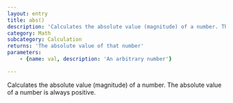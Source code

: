 ```yaml
---
layout: entry
title: abs()
description: 'Calculates the absolute value (magnitude) of a number. The absolute value of a number is always positive.'
category: Math
subcategory: Calculation
returns: 'The absolute value of that number'
parameters:
    - {name: val, description: 'An arbitrary number'}

---
```

Calculates the absolute value (magnitude) of a number. The absolute value of a number is always positive.